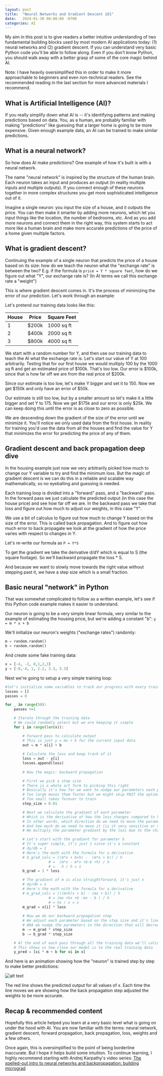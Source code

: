 ```yaml
---
layout: post
title:  "Neural Networks and Gradient Descent 101"
date:   2024-01-30 00:00:00 -0700
categories: AI
---
```


My aim in this post is to give readers a better intuitive understanding of two fundamental building blocks used by most modern AI applications today<!--more-->: (1) neural networks and (2) gradient descent. If you can understand very basic Python code you'll be able to follow along. Even if you don't know Python, you should walk away with a better grasp of some of the core magic behind AI.

Note: I have heavily oversimplified this in order to make it more approachable to beginners and even non-technical readers. See the recommended reading in the last section for more advanced materials I recommend.

## What is Artificial Intelligence (AI)?

If you really simplify down what AI is -- it's identifying patterns and making predictions based on data. You, as a human, are probably familiar with making "predictions" like guessing that a larger home is going to be more expensive. Given enough example data, an AI can be trained to make similar predictions.

## What is a neural network?

So how does AI make predictions? One example of how it's built is with a neural network.

The name "neural network" is inspired by the structure of the human brain. Each neuron takes an input and produces an output (in reality multiple inputs and multiple outputs). If you connect enough of these neurons together in more complex structures you get more sophisticated intelligence out of it.

Imagine a single neuron: you input the size of a house, and it outputs the price. You can then make it smarter by adding more neurons, which let you input things like the location, the number of bedrooms, etc. And as you add more neurons and connect them in the right way, this system starts to act more like a human brain and make more accurate predictions of the price of a home given multiple factors.

## What is gradient descent?

Continuing the example of a single neuron that predicts the price of a house based on its size: how do we teach the neuron what the "exchange rate" is between the two? E.g. if the formula is `price = Y * square feet`, how do we figure out what "Y", our exchange rate is? (In AI terms we call this exchange rate a "weight")

This is where gradient descent comes in. It's the process of minimizing the error of our prediction. Let's work through an example:

Let's pretend our training data looks like this:

| House | Price | Square Feet |
| ----- | ----- | ----------- |
| 1 | $200k | 1000 sq ft |
| 2 | $400k | 2000 sq ft |
| 3 | $800k | 4000 sq ft |

We start with a random number for Y, and then use our training data to teach the AI what the exchange rate is. Let's start our value of Y at 100 arbitrarily. Testing that for our first house we would multiply 100 by the 1000 sq ft and get an estimated price of $100k. That's too low. Our error is $100k, since that is how far off we are from the real price of $200k.

Since our estimate is too low, let's make Y bigger and set it to 150. Now we get $150k and only have an error of $50k.

Our estimate is still too low, but by a smaller amount so let's make it a little bigger and set Y to 175. Now we get $175k and our error is only $25k. We can keep doing this until the error is as close to zero as possible.

We are descending down the gradient of the size of the error until we minimize it. You'll notice we only used data from the first house. In reality for training you'd use the data from all the houses and find the value for Y that minimizes the error for predicting the price of any of them.

## Gradient descent and back propagation deep dive

In the housing example just now we very arbitrarily picked how much to change our Y variable to try and find the minimum loss. But the magic of gradient descent is we can do this in a reliable and scalable way mathematically, so no eyeballing and guessing is needed.

Each training loop is divided into a "forward" pass, and a "backward" pass. In the forward pass we just calculate the predicted output (in this case the house price) and see how far off we are. In the backward pass we take that loss and figure out how much to adjust our weights, in this case "Y".

We use a bit of calculus to figure out how much to change Y based on the size of the error. This is called back propagation. And to figure out how much error to back propagate we look at the gradient of how the price varies with respect to changes in Y.

Let's re-write our formula as `P = Y*S`

To get the gradient we take the derivative d/dY which is equal to S (the square footage). So we'll backward propagate the loss * S.

And because we want to slowly move towards the right value without stepping past it, we have a step size which is a small fraction.

## Basic neural "network" in Python

That was somewhat complicated to follow as a written example, let's see if this Python code example makes it easier to understand.

Our neuron is going to be a very simple linear formula, very similar to the example of estimating the housing price, but we're adding a constant "b": `y = m * x + b`

We'll initialize our neuron's weights ("exchange rates") randomly:

```python
m = random.random()
b = random.random()
```

And create some fake training data:

```python
x = [-4, -2, 0,1,2,3]
y = [-8,-4, 1, 2.2, 3.3, 5.3]
```

Next we're going to setup a very simple training loop:

```python
#let's initialize some variables to track our progress with every training pass (forward and back propagation)
losses = []
passes = 0

for _ in range(50):
    passes +=1

    # Iterate through the training data
    # We could randomly select but we are keeping it simple
    for i in range(len(x)):

        # Forward pass to calculate output
        # This is just y = mx + b for the current input data
        out = m * x[i] + b
        
        # Calculate the loss and keep track of it 
        loss = out - y[i]
        losses.append(loss)
        
        # Now the magic: backward propagation 

        # First we pick a step size 
        # There is a whole art form to picking this right
        # Basically it's how far we want to nudge our parameters each pass
        # Too large moves them faster but we might skip PAST the optimal value
        # Too small takes forever to train
        step_size = 0.01

        # Next we calculate the gradient of each parameter
        # Which is the derivative of how the loss changes compared to how the param changes
        # In other words, which direction do we need to move the parameter to minimize the loss
        # And how much do we need to move it (is it very sensitive or not)
        # We multiply the parameter gradient by the loss due to the chain rule to find the gradient with respect to the loss

        # Let's start with the gradient for parameter b
        # It's super simple, it's just 1 since it's a constant
        # dy/db = 1
        # Here's the math with the formula for a derivative        
        # b_grad_calc = ((m*x + b+h) -  (m*x + b)) / h 
                    # =  (m*x - m*x +b-b +h) / h
                    # =   h / h = 1
        b_grad = 1 * loss 

        # The gradient of m is also straightforward, it's just x
        # dy/dm = x
        # Here's the math with the formula for a derivative
        # m_grad_calc = (((m+h)x + b) - (mx + b)) / h
                    # = (mx +hx +b -mx - b ) / h
                    # = hx / x = x
        m_grad = x[i] * loss 
        
        # Now we do our backward propagation step
        # We adjust each parameter based on the step size and it's linear gradient
        # AKA we nudge the parameters in the direction that will decrease our loss
        m -= m_grad * step_size
        b -= b_grad * step_size

    # At the end of each pass through all the training data we'll calculate predictions and plot them
    # This shows us how close our model is to the real training data
    y_pred = [xi * m + b for xi in x]
```

And here is an animation showing how the "neuron" is trained step by step to make better predictions:

![alt text](/assets/img/sgd_line.gif)

The red line shows the predicted output for all values of x. Each time the line moves we are showing how the back propagation step adjusted the weights to be more accurate.

## Recap & recommended content

Hopefully this article helped you learn at a very basic level what is going on under the hood with AI. You are now familiar with the terms: neural network, gradient descent, forward propagation, back propagation, loss, weights and a few others.

Once again, this is oversimplified to the point of being borderline inaccurate. But I hope it helps build some intuition. To continue learning, I highly recommend starting with Andrej Karpathy's video series: [The spelled-out intro to neural networks and backpropagation: building micrograd
](https://www.youtube.com/watch?v=VMj-3S1tku0)